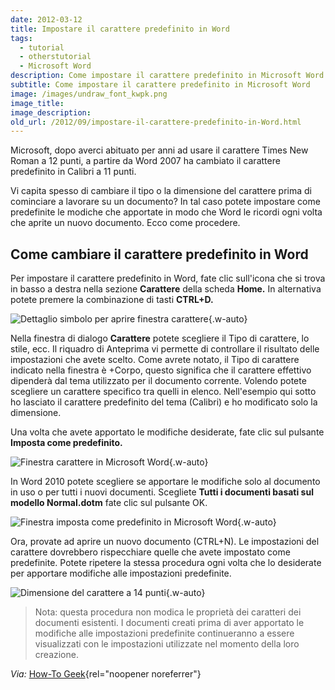 ```yaml
---
date: 2012-03-12
title: Impostare il carattere predefinito in Word
tags:
  - tutorial
  - otherstutorial
  - Microsoft Word
description: Come impostare il carattere predefinito in Microsoft Word
subtitle: Come impostare il carattere predefinito in Microsoft Word
image: /images/undraw_font_kwpk.png
image_title:
image_description:
old_url: /2012/09/impostare-il-carattere-predefinito-in-Word.html
---
```

Microsoft, dopo averci abituato per anni ad usare il carattere Times New Roman a 12 punti, a partire da Word 2007  ha cambiato il carattere predefinito in Calibri a 11 punti.

Vi capita spesso di cambiare il tipo o la dimensione del carattere prima di cominciare a lavorare su un documento? In tal caso potete impostare come predefinite le modiche che apportate in modo che Word le ricordi ogni volta che aprite un nuovo documento. Ecco come procedere.

## Come cambiare il carattere predefinito in Word

Per impostare il carattere predefinito in Word, fate clic sull'icona che si trova in basso  a destra nella sezione **Carattere** della scheda **Home.** In alternativa potete premere la combinazione di tasti **CTRL+D.**

![Dettaglio simbolo per aprire finestra carattere](/images/microsoft-word-aprire-finestra-carattere.png 'Per aprire la finestra Carattere potete fare clic sul simbolo visibile in basso a destra nella sezione carattere'){.w-auto}

Nella finestra di dialogo **Carattere** potete scegliere il Tipo di carattere, lo stile, ecc.  Il riquadro di Anteprima vi permette di controllare il risultato delle impostazioni che avete scelto. Come avrete notato, il Tipo di carattere indicato nella finestra è +Corpo, questo significa che il carattere effettivo dipenderà dal tema utilizzato per il documento corrente. Volendo potete scegliere un carattere specifico tra quelli in elenco. Nell'esempio qui sotto ho lasciato il carattere predefinito del tema (Calibri) e ho modificato solo la dimensione.

Una volta che avete apportato le modifiche desiderate, fate clic sul pulsante **Imposta come predefinito.**

![Finestra carattere in Microsoft Word](/images/finestra-carattere-in-microsoft-word.png 'Per impostare il carattere predefinito scegliete la dimensione e fate clic su Imposta come predefinito'){.w-auto}

In Word 2010 potete scegliere se apportare le modifiche solo al documento in uso o per tutti i nuovi documenti. Scegliete **Tutti i documenti basati sul modello Normal.dotm** fate clic sul pulsante OK.

![Finestra imposta come predefinito in Microsoft Word](/images/microsoft-word-imposta-carattere-predefinito.png 'Per applicare impostazioni a tutti i documenti futuri scegliete Tutti i documenti basati sul modello Normal.dtom'){.w-auto}

Ora, provate ad aprire un nuovo documento (CTRL+N). Le impostazioni del carattere dovrebbero rispecchiare quelle che avete impostato come predefinite. Potete ripetere la stessa procedura ogni volta che lo desiderate per apportare modifiche alle impostazioni predefinite.

![Dimensione del carattere a 14 punti](/images/microsoft-word-conferma-impostazioni-predefinite-dimensione-carattere.png 'Aprendo un nuovo documento la dimensione del carattere sarà ora impostata a 14 punti'){.w-auto}

> Nota: questa procedura non modica le proprietà dei caratteri dei documenti esistenti. I documenti creati prima di aver apportato le modifiche alle impostazioni predefinite continueranno a essere visualizzati con le impostazioni utilizzate nel momento della loro creazione.

*Via:* [How-To Geek](http://www.howtogeek.com/howto/14826/change-the-default-font-size-in-word/){rel="noopener noreferrer"}